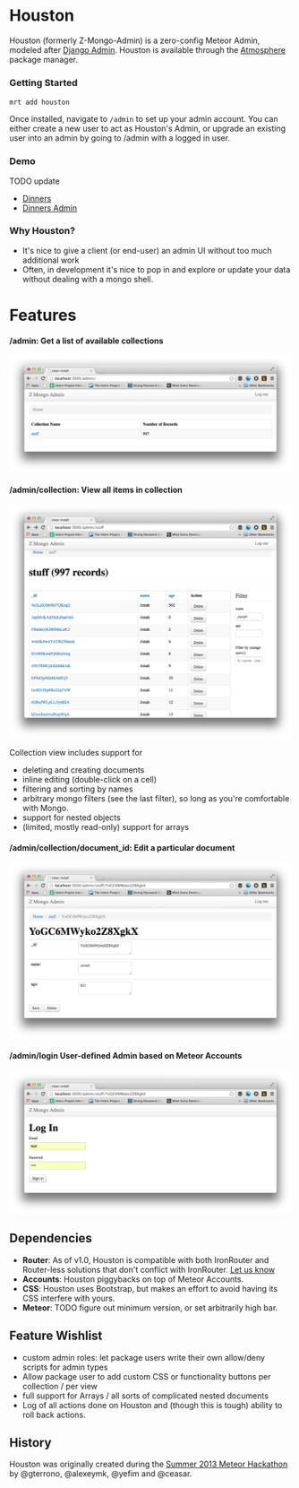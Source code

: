 Houston
===============
Houston (formerly Z-Mongo-Admin) is a zero-config Meteor Admin, modeled after [Django Admin](https://docs.djangoproject.com/en/dev/ref/contrib/admin/). Houston is available through the [Atmosphere](https://atmosphere.meteor.com/package/houston) package manager.

### Getting Started
```
mrt add houston
```

Once installed, navigate to `/admin` to set up your admin account. You can either create a new user to act as Houston's Admin, or upgrade an existing user into an admin by going to /admin with a logged in user.  

### Demo

TODO update
* [Dinners](http://interndinners.meteor.com/dinners)
* [Dinners Admin](http://interndinners.meteor.com/admin)


### Why Houston?
* It's nice to give a client (or end-user) an admin UI without too much additional work
* Often, in development it's nice to pop in and explore or update your data without dealing with a mongo shell.

Features
========

#### /admin: Get a list of available collections
![Home View](doc/home.png)

#### /admin/collection: View all items in collection
![Collection View](doc/collection.png)

Collection view includes support for 
- deleting and creating documents
- inline editing (double-click on a cell)
- filtering and sorting by names
- arbitrary mongo filters (see the last filter), so long as you're comfortable with Mongo.
- support for nested objects
- (limited, mostly read-only) support for arrays

#### /admin/collection/document_id: Edit a particular document
![Document View](doc/document.png)

#### /admin/login User-defined Admin based on Meteor Accounts
![Login](doc/login.png)

Dependencies
-----

* **Router**: As of v1.0, Houston is compatible with both IronRouter and Router-less solutions that don't conflict with IronRouter. [Let us know](https://github.com/gterrono/houston/issues/new)
* **Accounts**: Houston piggybacks on top of Meteor Accounts.  
* **CSS**: Houston uses Bootstrap, but makes an effort to avoid having its CSS interfere with yours.
* **Meteor**: TODO figure out minimum version, or set arbitrarily high bar.

Feature Wishlist
-------
- custom admin roles: let package users write their own allow/deny scripts for admin types
- Allow package user to add custom CSS or functionality buttons per collection / per view
- full support for Arrays / all sorts of complicated nested documents
- Log of all actions done on Houston and (though this is tough) ability to roll back actions.

History
-------
Houston was originally created during the [Summer 2013 Meteor Hackathon](http://www.meteor.com/blog/2013/07/09/congratulations-to-the-meteor-summer-hackathon-2013-teams) by @gterrono, @alexeymk, @yefim and @ceasar.
